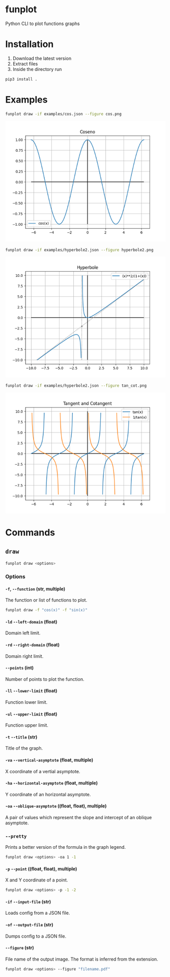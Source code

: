 # funplot
Python CLI to plot functions graphs

# Installation

1. Download the latest version
2. Extract files
3. Inside the directory run
  ```sh
  pip3 install .
  ```

# Examples

```sh
funplot draw -if examples/cos.json --figure cos.png
```

![Cosine](https://raw.githubusercontent.com/mastro-elfo/funplot/main/screenshots/cos.png)

```sh
funplot draw -if examples/hyperbole2.json --figure hyperbole2.png
```
![hyperbole2](https://raw.githubusercontent.com/mastro-elfo/funplot/main/screenshots/hyperbole2.png)

```sh
funplot draw -if examples/hyperbole2.json --figure tan_cot.png
```

![Tangent and Cotangent](https://raw.githubusercontent.com/mastro-elfo/funplot/main/screenshots/tan_cot.png)

# Commands

## `draw`

```sh
funplot draw <options>
```

### Options

#### `-f`, `--function` (str, multiple)
The function or list of functions to plot.

```sh
funplot draw -f "cos(x)" -f "sin(x)"
```

#### `-ld` `--left-domain` (float)
Domain left limit.

#### `-rd` `--right-domain` (float)
Domain right limit.

#### `--points` (int)
Number of points to plot the function.

#### `-ll` `--lower-limit` (float)
Function lower limit.

#### `-ul` `--upper-limit` (float)
Function upper limit.

#### `-t` `--title` (str)
Title of the graph.

#### `-va` `--vertical-asymptote` (float, multiple)
X coordinate of a vertial asymptote.

#### `-ha` `--horizontal-asymptote` (float, multiple)
Y coordinate of an horizontal asymptote.

#### `-oa` `--oblique-asymptote` ((float, float), multiple)
A pair of values which represent the slope and intercept of an oblique asymptote.

### `--pretty`
Prints a better version of the formula in the graph legend.

```sh
funplot draw <options> -oa 1 -1
```

#### `-p` `--point` ((float, float), multiple)
X and Y coordinate of a point.

```sh
funplot draw <options> -p -1 -2
```

#### `-if` `--input-file` (str)
Loads config from a JSON file.

#### `-of` `--output-file` (str)
Dumps config to a JSON file.

#### `--figure` (str)
File name of the output image. The format is inferred from the extension.

```sh
funplot draw <options> --figure "filename.pdf"
```
